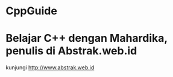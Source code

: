 CppGuide
========

Belajar C++ dengan Mahardika, penulis di Abstrak.web.id
=========
kunjungi http://www.abstrak.web.id

